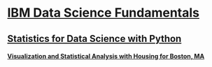 # [IBM Data Science Fundamentals](https://www.coursera.org/specializations/data-science-fundamentals-python-sql)

## [Statistics for Data Science with Python](https://www.coursera.org/learn/statistics-for-data-science-python?specialization=data-science-fundamentals-python-sql)

#### [Visualization and Statistical Analysis with Housing for Boston, MA](https://humanrickshaw.github.io/IBM_Data_Science_Fundamentals/Statistics%20Report.html)
